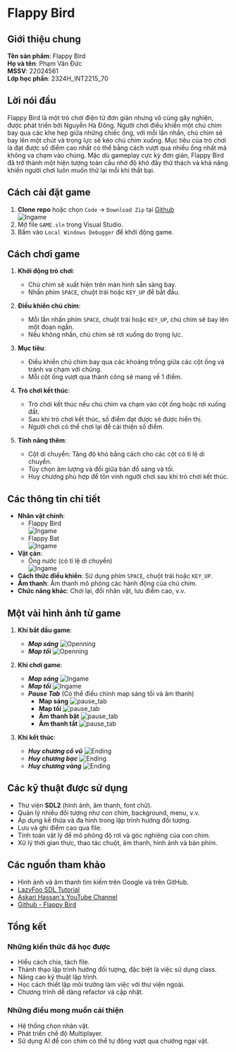 # Flappy Bird

## Giới thiệu chung

**Tên sản phẩm**: Flappy Bird  
**Họ và tên**: Phạm Văn Đức  
**MSSV**: 22024561  
**Lớp học phần**: 2324H_INT2215_70

## Lời nói đầu
Flappy Bird là một trò chơi điện tử đơn giản nhưng vô cùng gây nghiện, được phát triển bởi Nguyễn Hà Đông. Người chơi điều khiển một chú chim bay qua các khe hẹp giữa những chiếc ống, với mỗi lần nhấn, chú chim sẽ bay lên một chút và trọng lực sẽ kéo chú chim xuống. Mục tiêu của trò chơi là đạt được số điểm cao nhất có thể bằng cách vượt qua nhiều ống nhất mà không va chạm vào chúng. Mặc dù gameplay cực kỳ đơn giản, Flappy Bird đã trở thành một hiện tượng toàn cầu nhờ độ khó đầy thử thách và khả năng khiến người chơi luôn muốn thử lại mỗi khi thất bại.

## Cách cài đặt game

1. **Clone repo** hoặc chọn `Code` -> `Download Zip` tại [Github](https://github.com/ducpter/GAME)  
   ![Ingame](GAME/res/demo/github.png)
2. Mở file `GAME.sln` trong Visual Studio.
3. Bấm vào `Local Windows Debugger` để khởi động game.

## Cách chơi game

1. **Khởi động trò chơi**:
   - Chú chim sẽ xuất hiện trên màn hình sẵn sàng bay.
   - Nhấn phím `SPACE`, chuột trái hoặc `KEY_UP` để bắt đầu.

2. **Điều khiển chú chim**:
   - Mỗi lần nhấn phím `SPACE`, chuột trái hoặc `KEY_UP`, chú chim sẽ bay lên một đoạn ngắn.
   - Nếu không nhấn, chú chim sẽ rơi xuống do trọng lực.

3. **Mục tiêu**:
   - Điều khiển chú chim bay qua các khoảng trống giữa các cột ống và tránh va chạm với chúng.
   - Mỗi cột ống vượt qua thành công sẽ mang về 1 điểm.

4. **Trò chơi kết thúc**:
   - Trò chơi kết thúc nếu chú chim va chạm vào cột ống hoặc rơi xuống đất.
   - Sau khi trò chơi kết thúc, số điểm đạt được sẽ được hiển thị.
   - Người chơi có thể chơi lại để cải thiện số điểm.

5. **Tính năng thêm**:
   - Cột di chuyển: Tăng độ khó bằng cách cho các cột có tỉ lệ di chuyển.
   - Tùy chọn âm lượng và đổi giữa bản đồ sáng và tối.
   - Huy chương phù hợp để tôn vinh người chơi sau khi trò chơi kết thúc.

## Các thông tin chi tiết

- **Nhân vật chính**:
  - Flappy Bird  
    ![Ingame](GAME/res/image/bird.png)
  - Flappy Bat  
    ![Ingame](GAME/res/image/bird-dark.png)
- **Vật cản**:
  - Ống nước (có tỉ lệ di chuyển)  
    ![Ingame](GAME/res/image/pipe.png)
- **Cách thức điều khiển**: Sử dụng phím `SPACE`, chuột trái hoặc `KEY_UP`.
- **Âm thanh**: Âm thanh mô phỏng các hành động của chú chim.
- **Chức năng khác**: Chơi lại, đổi nhân vật, lưu điểm cao, v.v.

## Một vài hình ảnh từ game

1. **Khi bắt đầu game**:
   - ***Map sáng***
     ![Openning](GAME/res/demo/message.png)
   - ***Map tối***
     ![Openning](GAME/res/demo/message_night.png)

2. **Khi chơi game**:
   - ***Map sáng***
     ![Ingame](GAME/res/demo/ingame_day.png)
   - ***Map tối***
     ![Ingame](GAME/res/demo/ingame_night.png)
   - ***Pause Tab*** (Có thể điều chỉnh map sáng tối và âm thanh)
     - ****Map sáng****
       ![pause_tab](GAME/res/demo/pause_tab_music_on.png)
     - ****Map tối****
       ![pause_tab](GAME/res/demo/pause_tab_nightmode.png)
     - ****Âm thanh bật****
       ![pause_tab](GAME/res/demo/pause_tab_music_on.png)
     - ****Âm thanh tắt****
       ![pause_tab](GAME/res/demo/pause_tab_music_off.png)

3. **Khi kết thúc**:
   - ***Huy chương cổ vũ***
     ![Ending](GAME/res/demo/co_vu.png)
   - ***Huy chương bạc***
     ![Ending](GAME/res/demo/huychuongbac.png)
   - ***Huy chương vàng***
     ![Ending](GAME/res/demo/huychuongvang.png)

## Các kỹ thuật được sử dụng

- Thư viện **SDL2** (hình ảnh, âm thanh, font chữ).
- Quản lý nhiều đối tượng như con chim, background, menu, v.v.
- Áp dụng kế thừa và đa hình trong lập trình hướng đối tượng.
- Lưu và ghi điểm cao qua file.
- Tính toán vật lý để mô phỏng độ rơi và góc nghiêng của con chim.
- Xử lý thời gian thực, thao tác chuột, âm thanh, hình ảnh và bàn phím.

## Các nguồn tham khảo

- Hình ảnh và âm thanh tìm kiếm trên Google và trên GitHub.
- [LazyFoo SDL Tutorial](https://lazyfoo.net/tutorials/SDL/index.php)
- [Askari Hassan's YouTube Channel](https://www.youtube.com/channel/UC2Ab_b49frkmgFJajOvtkpw)
- [Github - Flappy Bird](https://github.com/conglb/Flappy-Bird)

## Tổng kết

### Những kiến thức đã học được

- Hiểu cách chia, tách file.
- Thành thạo lập trình hướng đối tượng, đặc biệt là việc sử dụng class.
- Nâng cao kỹ thuật lập trình.
- Học cách thiết lập môi trường làm việc với thư viện ngoài.
- Chương trình dễ dàng refactor và cập nhật.

### Những điều mong muốn cải thiện

- Hệ thống chọn nhân vật.
- Phát triển chế độ Multiplayer.
- Sử dụng AI để con chim có thể tự động vượt qua chướng ngại vật.

